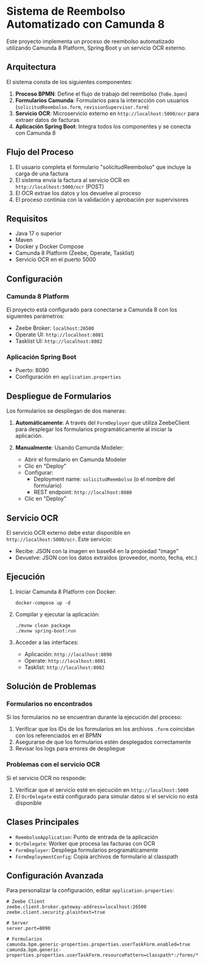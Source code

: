 # Sistema de Reembolso Automatizado con Camunda 8

Este proyecto implementa un proceso de reembolso automatizado utilizando Camunda 8 Platform, Spring Boot y un servicio OCR externo.

## Arquitectura

El sistema consta de los siguientes componentes:

1. **Proceso BPMN**: Define el flujo de trabajo del reembolso (`ToBe.bpmn`)
2. **Formularios Camunda**: Formularios para la interacción con usuarios (`solicitudReembolso.form`, `revisionSupervisor.form`)
3. **Servicio OCR**: Microservicio externo en `http://localhost:5000/ocr` para extraer datos de facturas
4. **Aplicación Spring Boot**: Integra todos los componentes y se conecta con Camunda 8

## Flujo del Proceso

1. El usuario completa el formulario "solicitudReembolso" que incluye la carga de una factura
2. El sistema envía la factura al servicio OCR en `http://localhost:5000/ocr` (POST)
3. El OCR extrae los datos y los devuelve al proceso
4. El proceso continúa con la validación y aprobación por supervisores

## Requisitos

- Java 17 o superior
- Maven
- Docker y Docker Compose
- Camunda 8 Platform (Zeebe, Operate, Tasklist)
- Servicio OCR en el puerto 5000

## Configuración

### Camunda 8 Platform

El proyecto está configurado para conectarse a Camunda 8 con los siguientes parámetros:

- Zeebe Broker: `localhost:26500`
- Operate UI: `http://localhost:8081`
- Tasklist UI: `http://localhost:8082`

### Aplicación Spring Boot

- Puerto: 8090
- Configuración en `application.properties`

## Despliegue de Formularios

Los formularios se despliegan de dos maneras:

1. **Automáticamente**: A través del `FormDeployer` que utiliza ZeebeClient para desplegar los formularios programáticamente al iniciar la aplicación.

2. **Manualmente**: Usando Camunda Modeler:
   - Abrir el formulario en Camunda Modeler
   - Clic en "Deploy"
   - Configurar:
     - Deployment name: `solicitudReembolso` (o el nombre del formulario)
     - REST endpoint: `http://localhost:8080`
   - Clic en "Deploy"

## Servicio OCR

El servicio OCR externo debe estar disponible en `http://localhost:5000/ocr`. Este servicio:

- Recibe: JSON con la imagen en base64 en la propiedad "image"
- Devuelve: JSON con los datos extraídos (proveedor, monto, fecha, etc.)

## Ejecución

1. Iniciar Camunda 8 Platform con Docker:
   ```
   docker-compose up -d
   ```

2. Compilar y ejecutar la aplicación:
   ```
   ./mvnw clean package
   ./mvnw spring-boot:run
   ```

3. Acceder a las interfaces:
   - Aplicación: `http://localhost:8090`
   - Operate: `http://localhost:8081`
   - Tasklist: `http://localhost:8082`

## Solución de Problemas

### Formularios no encontrados

Si los formularios no se encuentran durante la ejecución del proceso:

1. Verificar que los IDs de los formularios en los archivos `.form` coincidan con los referenciados en el BPMN
2. Asegurarse de que los formularios estén desplegados correctamente
3. Revisar los logs para errores de despliegue

### Problemas con el servicio OCR

Si el servicio OCR no responde:

1. Verificar que el servicio esté en ejecución en `http://localhost:5000`
2. El `OcrDelegate` está configurado para simular datos si el servicio no está disponible

## Clases Principales

- `ReembolsoApplication`: Punto de entrada de la aplicación
- `OcrDelegate`: Worker que procesa las facturas con OCR
- `FormDeployer`: Despliega formularios programáticamente
- `FormDeploymentConfig`: Copia archivos de formulario al classpath

## Configuración Avanzada

Para personalizar la configuración, editar `application.properties`:

```properties
# Zeebe Client
zeebe.client.broker.gateway-address=localhost:26500
zeebe.client.security.plaintext=true

# Server
server.port=8090

# Formularios
camunda.bpm.generic-properties.properties.userTaskForm.enabled=true
camunda.bpm.generic-properties.properties.userTaskForm.resourcePattern=classpath*:/forms/*.form
```
